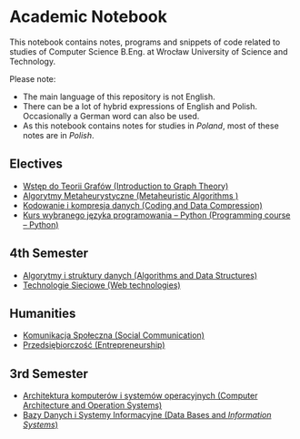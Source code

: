 # Academic Notebook

This notebook contains notes, programs and snippets of code related to studies of Computer Science B.Eng. at Wrocław University of Science and Technology.

Please note:
- The main language of this repository is not English.
- There can be a lot of hybrid expressions of English and Polish. Occasionally a German word can also be used.
- As this notebook contains notes for studies in *Poland*, most of these notes are in *Polish*.

## Electives

- [Wstęp do Teorii Grafów (Introduction to Graph Theory)](electives/wtg/readme.md)
- [Algorytmy Metaheurystyczne (Metaheuristic Algorithms )](electives/amh/readme.md)
- [Kodowanie i kompresja danych (Coding and Data Compression)](electives/kkd/readme.md)
- [Kurs wybranego języka programowania – Python (Programming course – Python)](electives/py/readme.md)

## 4th Semester

- [Algorytmy i struktury danych (Algorithms and Data Structures)](4th-semester/aisd/readme.md)
- [Technologie Sieciowe (Web technologies)](4th-semester/ts/readme.md)

## Humanities

- [Komunikacja Społeczna (Social Communication)](humanities/ks/readme.md)
- [Przedsiębiorczość (Entrepreneurship)](humanities/pb/readme.md)

## 3rd Semester

- [Architektura komputerów i systemów operacyjnych (Computer Architecture and Operation Systems)](3rd-semester/akiso/readme.md)
- [Bazy Danych i Systemy Informacyjne (Data Bases and *Information Systems*)](3rd-semester/bdsi/readme.md)
